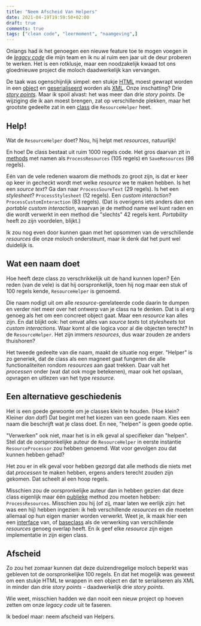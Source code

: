 ```yaml
---
title: "Neem Afscheid Van Helpers"
date: 2021-04-19T19:59:50+02:00
draft: true
comments: true
tags: ["clean code", "leermoment", "naamgeving",]
---
```


Onlangs had ik het genoegen een nieuwe feature toe te mogen voegen in de [*legacy code*](https://en.wikipedia.org/wiki/Legacy_code) die mijn team en ik nu al ruim een jaar uit de deur proberen te werken. Het is een rotklusje, maar een noodzakelijk kwaad tot ons gloednieuwe project die moloch daadwerkelijk kan vervangen. 

De taak was ogenschijnlijk simpel: een stukje [HTML](https://www.w3schools.com/html/) moest gewrapt worden in een [object](https://docs.microsoft.com/en-us/dotnet/csharp/programming-guide/classes-and-structs/objects) en [geserialiseerd](https://docs.microsoft.com/en-us/dotnet/csharp/programming-guide/concepts/serialization/) worden als [XML](https://www.w3schools.com/xml/). Onze inschatting? Drie [*story points*](https://www.scrum.org/resources/blog/why-do-we-use-story-points-estimating). Maar ik spoil alvast: het was meer dan drie *story points*. De wijziging die ik aan moest brengen, zat op verschillende plekken, maar het grootste gedeelte zat in een [class](https://docs.microsoft.com/en-us/dotnet/csharp/programming-guide/classes-and-structs/classes) die `ResourceHelper` heet.

## Help!

Wat de `ResourceHelper` doet? Nou, hij helpt met *resources*, natuurlijk! 

En hoe! De class bestaat uit ruim 1000 regels code. Het gros daarvan zit in [methods](https://docs.microsoft.com/en-us/dotnet/csharp/methods) met namen als `ProcessResources` (105 regels) en `SaveResources` (98 regels). 

Eén van de vele redenen waarom die methods zo groot zijn, is dat er keer op keer in gecheckt wordt met welke *resource* we te maken hebben. Is het een *source text*? Ga dan naar `ProcessSoureText` (29 regels). Is het een *stylesheet*? `ProcessStylesheet` (12 regels). Een *custom interaction*? `ProcessCustomInteraction` (83 regels). (Dat is overigens iets anders dan een *portable custom interaction*, waarvan je de method name wel kunt raden en die wordt verwerkt in een method die "slechts" 42 regels kent. *Portability* heeft zo zijn voordelen, blijkt.)

Ik zou nog even door kunnen gaan met het opsommen van de verschillende *resources* die onze moloch ondersteunt, maar ik denk dat het punt wel duidelijk is.

## Wat een naam doet

Hoe heeft deze class zo verschrikkelijk uit de hand kunnen lopen? Eén reden (van de vele) is dat hij oorspronkelijk, toen hij nog maar een stuk of 100 regels kende, `ResourceHelper` is genoemd. 

Die naam nodigt uit om alle *resource*-gerelateerde code daarin te dumpen en verder niet meer over het ontwerp van je class na te denken. Dat is al erg genoeg als het om een concreet object gaat. Maar een *resource* kan alles zijn. En dat blijkt ook: het omvat alles van *source texts* tot *stylesheets* tot *custom interactions*. Waar komt al die logica voor al die objecten terecht? In de `ResourceHelper`. Het zijn immers *resources*, dus waar zouden ze anders thuishoren?

Het tweede gedeelte van die naam, maakt de situatie nog erger. "Helper" is zo generiek, dat de class als een magneet gaat fungeren die alle functionaliteiten rondom *resources* aan gaat trekken. Daar valt het *processen* onder (wat dat ook moge betekenen), maar ook het opslaan, opvragen en uitlezen van het type *resource*. 

## Een alternatieve geschiedenis

Het is een goede gewoonte om je classes klein te houden. (Hoe klein? Kleiner *dan dat*!) Dat begint met het kiezen van een goede naam. Kies een naam die beschrijft wat je class doet. En nee, "helpen" is geen goede optie. 

"Verwerken" ook niet, maar het is in elk geval al specifieker dan "helpen". Stel dat de oorspronkelijke auteur de `ResourceHelper` in eerste instantie `ResourceProcessor` zou hebben genoemd. Wat voor gevolgen zou dat kunnen hebben gehad?

Het zou er in elk geval voor hebben gezorgd dat alle methods die niets met dat *processen* te maken hebben, ergens anders terecht zouden zijn gekomen. Dat scheelt al een hoop regels.

Misschien zou de oorspronkelijke auteur dan in hebben gezien dat deze class eigenlijk maar één [publieke](https://docs.microsoft.com/en-us/dotnet/csharp/language-reference/keywords/access-modifiers) method zou moeten hebben: `ProcessResources`. Misschien zou hij (of zij, maar laten we eerlijk zijn: het was een hij) hebben ingezien: ik heb verschillende *resources* en die moeten allemaal op hun eigen manier worden verwerkt. Weet je, ik maak hier een een [interface](https://docs.microsoft.com/en-us/dotnet/csharp/programming-guide/interfaces/) van, of [baseclass](https://docs.microsoft.com/en-us/dotnet/csharp/programming-guide/classes-and-structs/classes#class-inheritance) als de verwerking van verschillende *resources* genoeg overlap heeft. En ik geef elke *resource* zijn eigen implementatie in zijn eigen class.

## Afscheid

Zo zou het zomaar kunnen dat deze duizendregelige moloch beperkt was gebleven tot de oorspronkelijke 100 regels. En dat het mogelijk was geweest om een stukje HTML te wrappen in een object en dat te serialiseren als XML in minder dan drie *story points* - daadwerkelijk drie *story points*.

Wie weet, misschien hadden we dan nooit een nieuw project op hoeven zetten om onze *legacy code* uit te faseren. 

Ik bedoel maar: neem afscheid van Helpers.